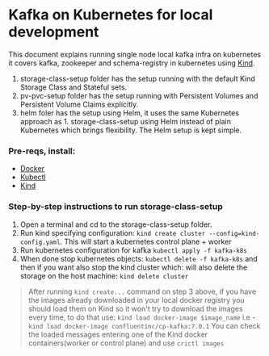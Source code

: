 # Kafka on Kubernetes for local development

This document explains running single node local kafka infra on kubernetes it covers kafka, zookeeper and
schema-registry in kubernetes using [Kind](https://kind.sigs.k8s.io/).


1. storage-class-setup folder has the setup running with the default Kind Storage Class and Stateful sets.
2. pv-pvc-setup folder has the setup running with Persistent Volumes and Persistent Volume Claims explicitly.
3. helm foler has the setup using Helm, it uses the same Kubernetes approach as 1. storage-class-setup using Helm 
   instead of plain Kubernetes which brings flexibility. The Helm setup is kept simple.


### Pre-reqs, install:

- [Docker](https://docs.docker.com/get-docker/)
- [Kubectl](https://kubernetes.io/docs/tasks/tools/#kubectl)
- [Kind](https://kind.sigs.k8s.io/)
### Step-by-step instructions to run storage-class-setup

1. Open a terminal and cd to the storage-class-setup folder.
2. Run kind specifying configuration: `kind create cluster --config=kind-config.yaml`. This will start a kubernetes
   control plane + worker
4. Run kubernetes configuration for kafka `kubectl apply -f kafka-k8s`
5. When done stop kubernetes objects: `kubectl delete -f kafka-k8s` and then if you want also stop the kind cluster
   which:
   will also delete the storage on the host machine: `kind delete cluster`

> After running `kind create...` command on step 3 above, if you have the images already downloaded in your local docker
> registry you should load them on Kind so it won't try to download the images every time, to do that use: 
> `kind load docker-image $image_name` i.e - `kind load docker-image confluentinc/cp-kafka:7.0.1`
> You can check the loaded messages entering one of the Kind docker containers(worker or control plane) and use `crictl images`

